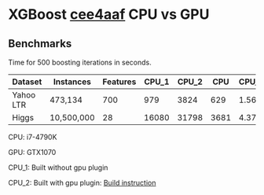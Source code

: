 # XGBoost [cee4aaf](https://github.com/dmlc/xgboost/tree/cee4aafb93982a21e4fde10d202b3da1910934bf) CPU vs GPU

## Benchmarks

Time for 500 boosting iterations in seconds. 

|Dataset | Instances | Features | CPU_1 | CPU_2 | CPU | CPU_1/GPU | CPU_2/GPU|
|--- | --- | --- | --- | --- | --- | --- | --- |
|Yahoo LTR | 473,134 | 700 | 979 | 3824 | 629 | 1.56 | 6.08|
|Higgs | 10,500,000 | 28 | 16080 | 31798 | 3681 | 4.37 | 8.64|


CPU: i7-4790K

GPU: GTX1070

CPU_1:  Built without gpu plugin

CPU_2:  Built with gpu plugin: [Build instruction](https://github.com/dmlc/xgboost/blob/master/plugin/updater_gpu/README.md#build)
